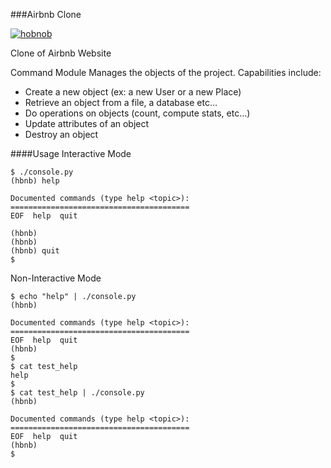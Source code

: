 ###Airbnb Clone

[![hobnob](https://holbertonintranet.s3.amazonaws.com/uploads/medias/2018/6/65f4a1dd9c51265f49d0.png?X-Amz-Algorithm=AWS4-HMAC-SHA256&X-Amz-Credential=AKIAJIMMWEC6CH2PXSCQ%2F20180607%2Fus-east-1%2Fs3%2Faws4_request&X-Amz-Date=20180607T203101Z&X-Amz-Expires=86400&X-Amz-SignedHeaders=host&X-Amz-Signature=5f1add52ce276305456ba409d476fff768b4fe2950ff854577e62449e1f89bd9 "hobnob")](http://https://holbertonintranet.s3.amazonaws.com/uploads/medias/2018/6/65f4a1dd9c51265f49d0.png?X-Amz-Algorithm=AWS4-HMAC-SHA256&X-Amz-Credential=AKIAJIMMWEC6CH2PXSCQ%2F20180607%2Fus-east-1%2Fs3%2Faws4_request&X-Amz-Date=20180607T203101Z&X-Amz-Expires=86400&X-Amz-SignedHeaders=host&X-Amz-Signature=5f1add52ce276305456ba409d476fff768b4fe2950ff854577e62449e1f89bd9 "hobnob")


Clone of Airbnb Website

Command Module 
Manages the objects of the project. Capabilities include:

- Create a new object (ex: a new User or a new Place)
- Retrieve an object from a file, a database etc…
- Do operations on objects (count, compute stats, etc…)
- Update attributes of an object
- Destroy an object

####Usage
Interactive Mode
```
$ ./console.py
(hbnb) help

Documented commands (type help <topic>):
========================================
EOF  help  quit

(hbnb) 
(hbnb) 
(hbnb) quit
$
```
Non-Interactive Mode
```
$ echo "help" | ./console.py
(hbnb)

Documented commands (type help <topic>):
========================================
EOF  help  quit
(hbnb) 
$
$ cat test_help
help
$
$ cat test_help | ./console.py
(hbnb)

Documented commands (type help <topic>):
========================================
EOF  help  quit
(hbnb) 
$
```